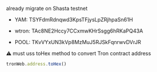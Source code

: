 already migrate on Shasta testnet
- YAM: TSYFdmRdnqwd3KpsTFjysLpZRjhpaSn61H

- wtron: TAc8NE2Hccy7CCxmwKHrSsgg6hRKaPQ43A
 
- POOL: TKvVYxUN3kVp8MzMuJ5RJSkFqnrwvDVrJR

⚠️ must uss toHex method to convert Tron contract address
```javascript
tronWeb.address.toHex() 
```